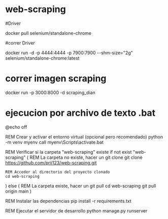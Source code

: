 # web-scraping

#Driver

docker pull selenium/standalone-chrome

#correr Driver

docker run -d -p 4444:4444 -p 7900:7900 --shm-size="2g" selenium/standalone-chrome:latest

# correr imagen scraping
docker run -p 3000:8000 -d scraping_dian




# ejecucion por archivo de texto .bat
@echo off

REM Crear y activar el entorno virtual (opcional pero recomendado)
python -m venv myenv
call myenv\Scripts\activate.bat


REM Verificar si la carpeta "web-scraping" existe
if not exist "web-scraping" (
    REM La carpeta no existe, hacer un git clone
    git clone https://github.com/prii123/web-scraping.git

    REM Acceder al directorio del proyecto clonado
    cd web-scraping
) else (
    REM La carpeta existe, hacer un git pull
    cd web-scraping
    git pull origin main
)



REM Instalar las dependencias
pip install -r requirements.txt

REM Ejecutar el servidor de desarrollo
python manage.py runserver


